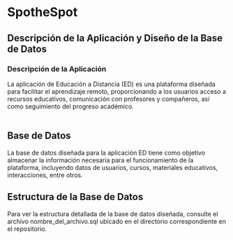 # SpotheSpot
<h2>Descripción de la Aplicación y Diseño de la Base de Datos</h2>
<h3>Descripción de la Aplicación</h3>
La aplicación de Educación a Distancia (ED) es una plataforma diseñada para facilitar el aprendizaje remoto, proporcionando a los usuarios acceso a recursos educativos, comunicación con profesores y compañeros, así como seguimiento del progreso académico.
<br><br>
<h2>Base de Datos</h2>
La base de datos diseñada para la aplicación ED tiene como objetivo almacenar la información necesaria para el funcionamiento de la plataforma, incluyendo datos de usuarios, cursos, materiales educativos, interacciones, entre otros.

<h2>Estructura de la Base de Datos</h2>
Para ver la estructura detallada de la base de datos diseñada, consulte el archivo nombre_del_archivo.sql ubicado en el directorio correspondiente en el repositorio.
